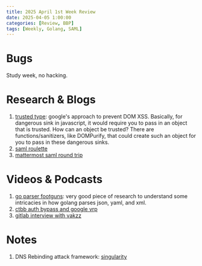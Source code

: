 ```yaml
---
title: 2025 April 1st Week Review 
date: 2025-04-05 1:00:00
categories: [Review, BBP]
tags: [Weekly, Golang, SAML]
---
```


# Bugs
Study week, no hacking.

# Research & Blogs
1. [trusted type](https://bughunters.google.com/blog/5850786553528320/a-deep-dive-into-js-trusted-types-violations): google's approach to prevent DOM XSS. Basically, for dangerous sink in javascript, it would require you to pass in an object that is trusted. How can an object be trusted? There are functions/sanitizers, like DOMPurify, that could create such an object for you to pass in these dangerous sinks.
2. [saml roulette](https://portswigger.net/research/saml-roulette-the-hacker-always-wins)
3. [mattermost saml round trip](https://mattermost.com/blog/securing-xml-implementations-across-the-web/)

# Videos & Podcasts
1. [go parser footguns](https://www.youtube.com/watch?v=IlTPXh6umpY): very good piece of research to understand some intricacies in how golang parses json, yaml, and xml.
2. [ctbb auth bypass and google vrp](https://www.youtube.com/watch?v=XJ9nd0UZgtI&list=WL&index=3)
3. [gitlab interview with vakzz](https://www.youtube.com/watch?v=kw168DGAILk&list=WL&index=2)

# Notes
1. DNS Rebinding attack framework: [singularity](https://github.com/nccgroup/singularity)
